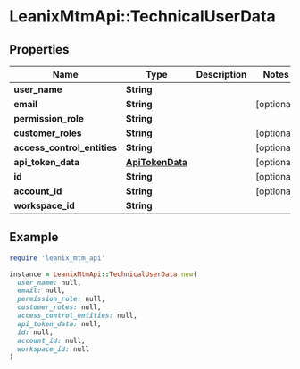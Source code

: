 # LeanixMtmApi::TechnicalUserData

## Properties

| Name | Type | Description | Notes |
| ---- | ---- | ----------- | ----- |
| **user_name** | **String** |  |  |
| **email** | **String** |  | [optional] |
| **permission_role** | **String** |  |  |
| **customer_roles** | **String** |  | [optional] |
| **access_control_entities** | **String** |  | [optional] |
| **api_token_data** | [**ApiTokenData**](ApiTokenData.md) |  | [optional] |
| **id** | **String** |  | [optional] |
| **account_id** | **String** |  | [optional] |
| **workspace_id** | **String** |  |  |

## Example

```ruby
require 'leanix_mtm_api'

instance = LeanixMtmApi::TechnicalUserData.new(
  user_name: null,
  email: null,
  permission_role: null,
  customer_roles: null,
  access_control_entities: null,
  api_token_data: null,
  id: null,
  account_id: null,
  workspace_id: null
)
```

